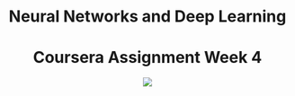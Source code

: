 
<div align="center"> 

# Neural Networks and Deep Learning 

<div align="center"> 

# Coursera Assignment Week 4
</div>

<div align="center">
<img src="https://user-images.githubusercontent.com/69224996/106872984-0da1ea80-6728-11eb-987d-d7d2d2944dcc.png" >
</div>
<br />
